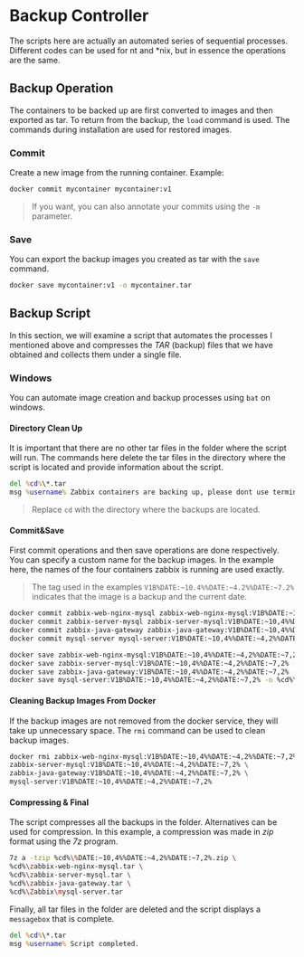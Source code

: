# Backup Controller

The scripts here are actually an automated series of sequential processes. Different codes can be used for nt and *nix, but in essence the operations are the same.

## Backup Operation
The containers to be backed up are first converted to images and then exported as tar. To return from the backup, the `load` command is used. The commands during installation are used for restored images.

### Commit
Create a new image from the running container.
Example:
```sh
docker commit mycontainer mycontainer:v1
```
> If you want, you can also annotate your commits using the `-m` parameter.

### Save
You can export the backup images you created as tar with the `save` command.
```sh
docker save mycontainer:v1 -o mycontainer.tar
```

## Backup Script
In this section, we will examine a script that automates the processes I mentioned above and compresses the _TAR_ (backup) files  that we have obtained and collects them under a single file.

### Windows
You can automate image creation and backup processes using `bat` on windows.
#### Directory Clean Up
It is important that there are no other tar files in the folder where the script will run. The commands here delete the tar files in the directory where the script is located and provide information about the script.
```cmd
del %cd%\*.tar
msg %username% Zabbix containers are backing up, please dont use terminals.
```
> Replace `cd` with the directory where the backups are located.

#### Commit&Save
First commit operations and then save operations are done respectively. You can specify a custom name for the backup images. In the example here, the names of the four containers zabbix is running are used exactly.

> The tag used in the examples `V1B%DATE:~10.4%%DATE:~4.2%%DATE:~7.2%` indicates that the image is a backup and the current date. 

```sh
docker commit zabbix-web-nginx-mysql zabbix-web-nginx-mysql:V1B%DATE:~10,4%%DATE:~4,2%%DATE:~7,2%
docker commit zabbix-server-mysql zabbix-server-mysql:V1B%DATE:~10,4%%DATE:~4,2%%DATE:~7,2%
docker commit zabbix-java-gateway zabbix-java-gateway:V1B%DATE:~10,4%%DATE:~4,2%%DATE:~7,2%
docker commit mysql-server mysql-server:V1B%DATE:~10,4%%DATE:~4,2%%DATE:~7,2%

docker save zabbix-web-nginx-mysql:V1B%DATE:~10,4%%DATE:~4,2%%DATE:~7,2% -o %cd%\zabbix-web-nginx-mysql.tar
docker save zabbix-server-mysql:V1B%DATE:~10,4%%DATE:~4,2%%DATE:~7,2% -o %cd%\zabbix-server-mysql.tar
docker save zabbix-java-gateway:V1B%DATE:~10,4%%DATE:~4,2%%DATE:~7,2% -o %cd%\zabbix-java-gateway.tar
docker save mysql-server:V1B%DATE:~10,4%%DATE:~4,2%%DATE:~7,2% -o %cd%\mysql-server.tar
```

#### Cleaning Backup Images From Docker
If the backup images are not removed from the docker service, they will take up unnecessary space. The `rmi` command can be used to clean backup images.

```sh
docker rmi zabbix-web-nginx-mysql:V1B%DATE:~10,4%%DATE:~4,2%%DATE:~7,2% \
zabbix-server-mysql:V1B%DATE:~10,4%%DATE:~4,2%%DATE:~7,2% \
zabbix-java-gateway:V1B%DATE:~10,4%%DATE:~4,2%%DATE:~7,2% \
mysql-server:V1B%DATE:~10,4%%DATE:~4,2%%DATE:~7,2%
```

#### Compressing & Final
The script compresses all the backups in the folder. Alternatives can be used for compression. In this example, a compression was made in *zip* format using the *7z* program.

```sh
7z a -tzip %cd%\%DATE:~10,4%%DATE:~4,2%%DATE:~7,2%.zip \
%cd%\zabbix-web-nginx-mysql.tar \
%cd%\zabbix-server-mysql.tar \
%cd%\zabbix-java-gateway.tar \
%cd%\Zabbix\mysql-server.tar
```

Finally, all tar files in the folder are deleted and the script displays a `messagebox` that is complete.

```cmd
del %cd%\*.tar
msg %username% Script completed.
```
